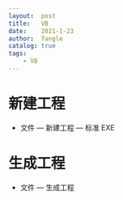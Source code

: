 ```yaml
---
layout:  post
title:   VB
date:    2021-1-23
author:  Tangle
catalog: true
tags:
    - VB
---
```


# 新建工程

- 文件 — 新建工程 — 标准 EXE

# 生成工程

- 文件 — 生成工程
